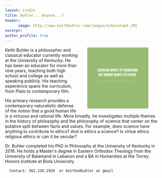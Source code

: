 ```yaml
---
layout: single
title: Buhler... Anyone...?
header: 
      image: http://www.keithbuhler.com/images/arboretum2.JPG
excerpt: 
author_profile: true
---
```


<img src="/images/greene5.jpeg" alt="Transform by changing" hspace="30px" align="right" width="40%"> 

Keith Buhler is a philosopher and classical educator currently working at the University of Kentucky. He has been an educator for more than nine years, teaching both high school and college as well as speaking publicly. His teaching experience spans the curriculum, from Plato to contemporary film. 

His primary research provides a contemporary naturalistic defense of the notion that a good human life is a virtuous and rational life. More broadly, he investigates multiple themes in the history of philosophy and the philosophy of science that center on the putative split between facts and values. For example, does science have anything to contribute to ethics? And is ethics a science? Is virtue ethics religious ethics or can it be secular? 

Dr. Buhler completed his PhD in Philosophy at the University of Kentucky in 2016. He holds a Master's degree in Eastern Orthodox Theology from the University of Balamand in Lebanon and a BA in Humanities at the Torrey Honors Institute at Biola University. 

      Contact: 562.23O.292O  or keithedbuhler at gmail 